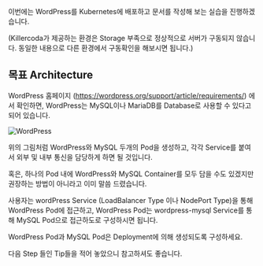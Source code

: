 이번에는 WordPress를 Kubernetes에 배포하고 문서를 작성해 보는 실습을 진행하겠습니다.

(Killercoda가 제공하는 환경은 Storage 부족으로 정상적으로 서버가 구동되지 않습니다. 동일한 내용으로 다른 환경에서 구동확인을 해보시면 됩니다.)

## 목표 Architecture

WordPress 홈페이지 (https://wordpress.org/support/article/requirements/) 에서 확인하면, WordPress는 MySQL이나 MariaDB를 Database로 사용할 수 있다고 되어 있습니다.

![WordPress](./assets/wordpress.png)

위의 그림처럼 WordPress와 MySQL 두개의 Pod을 생성하고, 각각 Service를 붙여서 외부 및 내부 통신을 담당하게 하면 될 것입니다.

혹은, 하나의 Pod 내에 WordPress와 MySQL Container를 모두 담을 수도 있겠지만 권장하는 방법이 아니라고 이미 말씀 드렸습니다.

사용자는 wordPress Service (LoadBalancer Type 이나 NodePort Type)을 통해 WordPress Pod에 접근하고, WordPress Pod는 wordpress-mysql Service를 통해 MySQL Pod으로 접근하도로 구성하시면 됩니다.

WordPress Pod과 MySQL Pod은 Deployment에 의해 생성되도록 구성하세요.

다음 Step 들인 Tip들을 적어 놓았으니 참고하셔도 좋습니다.
